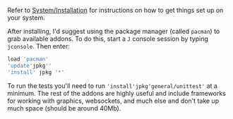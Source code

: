 Refer to [System/Installation](https://code.jsoftware.com/wiki/System/Installation) for instructions on how to get things set up on your system.

After installing, I'd suggest using the package manager (called `pacman`) to grab available addons. To do this, start a `J` console session by typing `jconsole`. Then enter:

```j
load 'pacman'
'update'jpkg''
'install' jpkg '*'
```

To run the tests you'll need to run `'install'jpkg'general/unittest'` at a minimum. The rest of the addons are highly useful and include frameworks for working with graphics, websockets, and much else and don't take up much space (should be around 40Mb).